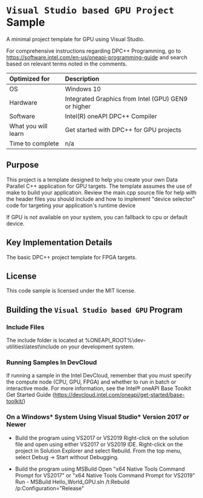 # `Visual Studio based GPU Project` Sample
A minimal project template for GPU using Visual Studio.

For comprehensive instructions regarding DPC++ Programming, go to https://software.intel.com/en-us/oneapi-programming-guide and search based on relevant terms noted in the comments.

| Optimized for                     | Description
|:---                               |:---
| OS                                | Windows 10
| Hardware                          | Integrated Graphics from Intel (GPU) GEN9 or higher
| Software                          | Intel(R) oneAPI DPC++ Compiler
| What you will learn               | Get started with DPC++ for GPU projects
| Time to complete                  | n/a

## Purpose
This project is a template designed to help you create your own Data Parallel C++ application for GPU targets. The template assumes the use of make to build your application. Review the main.cpp source file for help with the header files you should include and how to implement "device selector" code for targeting your application's runtime device

If GPU is not available on your system, you can fallback to cpu or default device.

## Key Implementation Details
The basic DPC++ project template for FPGA targets.

## License
This code sample is licensed under the MIT license.

## Building the `Visual Studio based GPU` Program

### Include Files
The include folder is located at %ONEAPI_ROOT%\dev-utilities\latest\include on your development system.

### Running Samples In DevCloud
If running a sample in the Intel DevCloud, remember that you must specify the compute node (CPU, GPU, FPGA) and whether to run in batch or interactive mode. For more information, see the Intel® oneAPI Base Toolkit Get Started Guide (https://devcloud.intel.com/oneapi/get-started/base-toolkit/)

### On a Windows* System Using Visual Studio* Version 2017 or Newer
* Build the program using VS2017 or VS2019
  Right-click on the solution file and open using either VS2017 or VS2019 IDE.
  Right-click on the project in Solution Explorer and select Rebuild.
  From the top menu, select Debug -> Start without Debugging.

* Build the program using MSBuild
  Open "x64 Native Tools Command Prompt for VS2017" or
  "x64 Native Tools Command Prompt for VS2019"
  Run - MSBuild Hello_World_GPU.sln /t:Rebuild /p:Configuration="Release"
